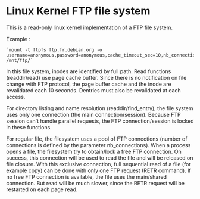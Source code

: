 # Linux Kernel FTP file system

This is a read-only linux kernel implementation of a FTP file system.

Example :

    `mount -t ftpfs ftp.fr.debian.org -o username=anonymous,password=anonymous,cache_timeout_sec=10,nb_connections=3 /mnt/ftp/`
    
In this file system, inodes are identified by full path.
Read functions (readdir/read) use page cache buffer. Since there is no notification on file change with FTP protocol, the page buffer cache and the inode are revalidated each 10 seconds. Dentries must also be revalidated at each access.

For directory listing and name resolution (readdir/find_entry), the file system uses only one connection (the main connection/session). Because FTP session can't handle parallel requests, the FTP connection/session is locked in these functions.

For regular file, the filesystem uses a pool of FTP connections (number of connections is defined by the parameter nb_connections).
When a process opens a file, the filesystem try to obtain/lock a free FTP connection. On success, this connection will be used to read the file and will be released on file closure. With this exclusive connection, full sequential read of a file (for example copy) can be done with only one FTP request (RETR command).
If no free FTP connection is available, the file uses the main/shared connection. But read will be much slower, since the RETR request will be restarted on each page read.

